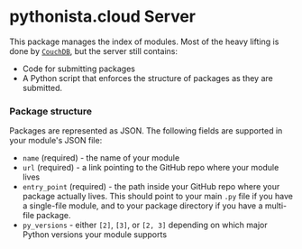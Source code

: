 # pythonista.cloud Server
This package manages the index of modules. Most of the heavy lifting is done by [`CouchDB`](https://couchdb.apache.org), but the server still contains:
- Code for submitting packages
- A Python script that enforces the structure of packages as they are submitted.

### Package structure
Packages are represented as JSON. The following fields are supported in your module's JSON file:
- `name` (required) - the name of your module
- `url` (required) - a link pointing to the GitHub repo where your module lives
- `entry_point` (required) - the path inside your GitHub repo where your package actually lives. This should point to your main `.py` file if you have a single-file module, and to your package directory if you have a multi-file package.
- `py_versions` - either `[2]`, `[3]`, or `[2, 3]` depending on which major Python versions your module supports
